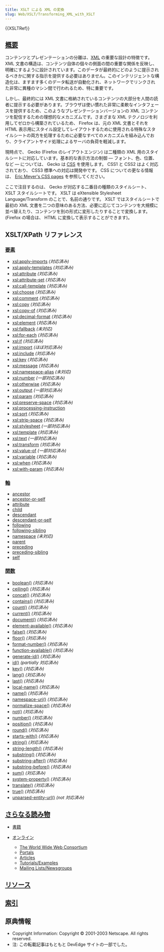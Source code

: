```yaml
---
title: XSLT による XML の変換
slug: Web/XSLT/Transforming_XML_with_XSLT
---
```

{{XSLTRef}}

## [概要](/ja/docs/Web/XSLT/Transforming_XML_with_XSLT/An_Overview)

コンテンツとプレゼンテーションの分離は、[XML](/ja/docs/XML) の重要な設計の特徴です。 XML 文書の構造は、コンテンツ自体の個々の側面の間の重要な関係を反映し、明確にするように設計されています。このデータが最終的にどのように提示されるべきかに関する指示を提供する必要はありません。このインテリジェントな構造化は、ますます多くのデータ転送が自動化され、ネットワークでリンクされた非常に異種のマシン間で行われるため、特に重要です。

しかし、最終的には XML 文書に格納されているコンテンツの大部分を人間の読者に提示する必要があります。ブラウザは使い慣れた非常に柔軟なインタフェースを提供するため、このようなプレゼンテーションバージョンの XML コンテンツを配信するための理想的なメカニズムです。さまざまな XML テクノロジを利用してゼロから構築されているため、 Firefox は、元の XML 文書とそれを HTML 表示用にスタイル設定してレイアウトするために使用される特殊なスタイルシートの両方を処理するために必要なすべてのメカニズムを組み込んでおり、クライアントサイド処理によるサーバの負荷を軽減します。

現時点で、 Gecko (Firefox のレイアウトエンジン) は二種類の XML 用のスタイルシートに対応しています。基本的な表示方法の制御 — フォント、色、位置、など — については、 Gecko は [CSS](/ja/docs/CSS) を使用します。 CSS1 と CSS2 はよく対応されており、 CSS3 標準への対応は開発中です。 CSS についての更なる情報は、 [Eric Meyer's CSS pages](http://www.meyerweb.com/eric/css/) を参照してください。

ここで注目するのは、 Gecko が対応する二番目の種類のスタイルシート、 XSLT スタイルシートです。 XSLT は eXtensible Stylesheet Language/Transform のことで、名前の通りです。 XSLT ではスタイルシートで最初の XML 文書を二つの意味のある方法、必要に応じてコンテンツを大規模に並べ替えたり、コンテンツを別の形式に変形したりすることで変換します。 (Firefox の場合は、 HTML に変換して表示することができます)。

## XSLT/XPath リファレンス

### [要素](/ja/docs/Web/XSLT/Elements)

- [xsl:apply-imports](/ja/docs/Web/XSLT/Elements/apply-imports) _(対応済み)_
- [xsl:apply-templates](/ja/docs/Web/XSLT/Elements/apply-templates) _(対応済み)_
- [xsl:attribute](/ja/docs/Web/XSLT/Elements/attribute) _(対応済み)_
- [xsl:attribute-set](/ja/docs/Web/XSLT/Elements/attribute-set) _(対応済み)_
- [xsl:call-template](/ja/docs/Web/XSLT/Elements/call-template) _(対応済み)_
- [xsl:choose](/ja/docs/Web/XSLT/Elements/choose) _(対応済み)_
- [xsl:comment](/ja/docs/Web/XSLT/Elements/comment) _(対応済み)_
- [xsl:copy](/ja/docs/Web/XSLT/Elements/copy) _(対応済み)_
- [xsl:copy-of](/ja/docs/Web/XSLT/Elements/copy-of) _(対応済み)_
- [xsl:decimal-format](/ja/docs/Web/XSLT/Elements/decimal-format) _(対応済み)_
- [xsl:element](/ja/docs/Web/XSLT/Elements/element) _(対応済み)_
- [xsl:fallback](/ja/docs/Web/XSLT/Elements/fallback) _(未対応)_
- [xsl:for-each](/ja/docs/Web/XSLT/Elements/for-each) _(対応済み)_
- [xsl:if](/ja/docs/Web/XSLT/Elements/if) _(対応済み)_
- [xsl:import](/ja/docs/Web/XSLT/Elements/import) _(ほぼ対応済み)_
- [xsl:include](/ja/docs/Web/XSLT/Elements/include) _(対応済み)_
- [xsl:key](/ja/docs/Web/XSLT/Elements/key) _(対応済み)_
- [xsl:message](/ja/docs/Web/XSLT/Elements/message) _(対応済み)_
- [xsl:namespace-alias](/ja/docs/Web/XSLT/Elements/namespace-alias) _(未対応)_
- [xsl:number](/ja/docs/Web/XSLT/Elements/number) _(一部対応済み)_
- [xsl:otherwise](/ja/docs/Web/XSLT/Elements/otherwise) _(対応済み)_
- [xsl:output](/ja/docs/Web/XSLT/Elements/output) _(一部対応済み)_
- [xsl:param](/ja/docs/Web/XSLT/Elements/param) _(対応済み)_
- [xsl:preserve-space](/ja/docs/Web/XSLT/Elements/preserve-space) _(対応済み)_
- [xsl:processing-instruction](/ja/docs/Web/XSLT/Elements/processing-instruction)
- [xsl:sort](/ja/docs/Web/XSLT/Elements/sort) _(対応済み)_
- [xsl:strip-space](/ja/docs/Web/XSLT/Elements/strip-space) _(対応済み)_
- [xsl:stylesheet](/ja/docs/Web/XSLT/Elements/stylesheet) _(一部対応済み)_
- [xsl:template](/ja/docs/Web/XSLT/Elements/template) _(対応済み)_
- [xsl:text](/ja/docs/Web/XSLT/Elements/text) _(一部対応済み)_
- [xsl:transform](/ja/docs/Web/XSLT/Elements/transform) _(対応済み)_
- [xsl:value-of](/ja/docs/Web/XSLT/Elements/value-of) _(一部対応済み)_
- [xsl:variable](/ja/docs/Web/XSLT/Elements/variable) _(対応済み)_
- [xsl:when](/ja/docs/Web/XSLT/Elements/when) _(対応済み)_
- [xsl:with-param](/ja/docs/Web/XSLT/Elements/with-param) _(対応済み)_

### [軸](/ja/docs/XPath/Axes)

- [ancestor](/ja/docs/XPath/Axes/ancestor)
- [ancestor-or-self](/ja/docs/XPath/Axes/ancestor-or-self)
- [attribute](/ja/docs/XPath/Axes/attribute)
- [child](/ja/docs/XPath/Axes/child)
- [descendant](/ja/docs/XPath/Axes/descendant)
- [descendant-or-self](/ja/docs/XPath/Axes/descendant-or-self)
- [following](/ja/docs/XPath/Axes/following)
- [following-sibling](/ja/docs/XPath/Axes/following-sibling)
- [namespace](/ja/docs/XPath/Axes/namespace) _(未対応)_
- [parent](/ja/docs/XPath/Axes/parent)
- [preceding](/ja/docs/XPath/Axes/preceding)
- [preceding-sibling](/ja/docs/XPath/Axes/preceding-sibling)
- [self](/ja/docs/XPath/Axes/self)

### [関数](/ja/docs/XPath/Functions)

- [boolean()](/ja/docs/XPath/Functions/boolean) _(対応済み)_
- [ceiling()](/ja/docs/XPath/Functions/ceiling) _(対応済み)_
- [concat()](/ja/docs/XPath/Functions/concat) _(対応済み)_
- [contains()](/ja/docs/XPath/Functions/contains) _(対応済み)_
- [count()](/ja/docs/XPath/Functions/count) _(対応済み)_
- [current()](/ja/docs/XPath/Functions/current) _(対応済み)_
- [document()](/ja/docs/XPath/Functions/document) _(対応済み)_
- [element-available()](/ja/docs/XPath/Functions/element-available) _(対応済み)_
- [false()](/ja/docs/XPath/Functions/false) _(対応済み)_
- [floor()](/ja/docs/XPath/Functions/floor) _(対応済み)_
- [format-number()](/ja/docs/XPath/Functions/format-number) _(対応済み)_
- [function-available()](/ja/docs/XPath/Functions/function-available) _(対応済み)_
- [generate-id()](/ja/docs/XPath/Functions/generate-id) _(対応済み)_
- [id()](/ja/docs/XPath/Functions/id) _(partially 対応済み)_
- [key()](/ja/docs/XPath/Functions/key) _(対応済み)_
- [lang()](/ja/docs/XPath/Functions/lang) _(対応済み)_
- [last()](/ja/docs/XPath/Functions/last) _(対応済み)_
- [local-name()](/ja/docs/XPath/Functions/local-name) _(対応済み)_
- [name()](/ja/docs/XPath/Functions/name) _(対応済み)_
- [namespace-uri()](/ja/docs/XPath/Functions/namespace-uri) _(対応済み)_
- [normalize-space()](/ja/docs/XPath/Functions/normalize-space) _(対応済み)_
- [not()](/ja/docs/XPath/Functions/not) _(対応済み)_
- [number()](/ja/docs/XPath/Functions/number) _(対応済み)_
- [position()](/ja/docs/XPath/Functions/position) _(対応済み)_
- [round()](/ja/docs/XPath/Functions/round) _(対応済み)_
- [starts-with()](/ja/docs/XPath/Functions/starts-with) _(対応済み)_
- [string()](/ja/docs/XPath/Functions/string) _(対応済み)_
- [string-length()](/ja/docs/XPath/Functions/string-length) _(対応済み)_
- [substring()](/ja/docs/XPath/Functions/substring) _(対応済み)_
- [substring-after()](/ja/docs/XPath/Functions/substring-after) _(対応済み)_
- [substring-before()](/ja/docs/XPath/Functions/substring-before) _(対応済み)_
- [sum()](/ja/docs/XPath/Functions/sum) _(対応済み)_
- [system-property()](/ja/docs/XPath/Functions/system-property) _(対応済み)_
- [translate()](/ja/docs/XPath/Functions/translate) _(対応済み)_
- [true()](/ja/docs/XPath/Functions/true) _(対応済み)_
- [unparsed-entity-url()](/ja/docs/XPath/Functions/unparsed-entity-url) _(not 対応済み)_

## [さらなる読み物](/ja/docs/Web/XSLT/Transforming_XML_with_XSLT/For_Further_Reading)

- [書籍](/ja/docs/Web/XSLT/Transforming_XML_with_XSLT/For_Further_Reading#Books)
- [オンライン](/ja/docs/Web/XSLT/Transforming_XML_with_XSLT/For_Further_Reading#Online)

  - [The World Wide Web Consortium](/ja/docs/Web/XSLT/Transforming_XML_with_XSLT/For_Further_Reading#The_World_Wide_Web_Consortium)
  - [Portals](/ja/docs/Web/XSLT/Transforming_XML_with_XSLT/For_Further_Reading#Portals)
  - [Articles](/ja/docs/Web/XSLT/Transforming_XML_with_XSLT/For_Further_Reading#Articles)
  - [Tutorials/Examples](/ja/docs/Web/XSLT/Transforming_XML_with_XSLT/For_Further_Reading#Tutorials.2FExamples)
  - [Mailing Lists/Newsgroups](/ja/docs/Web/XSLT/Transforming_XML_with_XSLT/For_Further_Reading#Mailing_Lists.2FNewsgroups)

## [リソース](/ja/docs/Web/XSLT/Transforming_XML_with_XSLT/Resources)

## [索引](/ja/docs/Web/XSLT/Transforming_XML_with_XSLT/Index)

## 原典情報

- Copyright Information: Copyright © 2001-2003 Netscape. All rights reserved.
- 注: この転載記事はもともと DevEdge サイトの一部でした。
